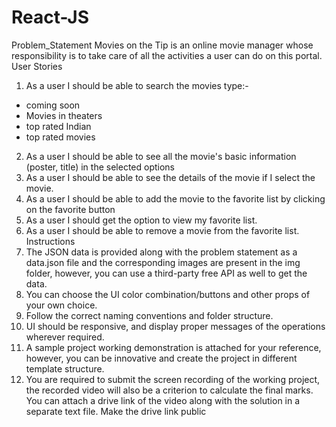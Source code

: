 # React-JS
Problem_Statement
Movies on the Tip is an online movie manager whose responsibility is to take care of all
the activities a user can do on this portal.
User Stories
1. As a user I should be able to search the movies type:-
 - coming soon
 - Movies in theaters
 - top rated Indian
 - top rated movies
2. As a user I should be able to see all the movie's basic information (poster, title) in the
selected options
3. As a user I should be able to see the details of the movie if I select the movie.
4. As a user I should be able to add the movie to the favorite list by clicking on the
favorite button
5. As a user I should get the option to view my favorite list.
6. As a user I should be able to remove a movie from the favorite list.
Instructions
1. The JSON data is provided along with the problem statement as a data.json file and the
corresponding images are present in the img folder, however, you can use a third-party
free API as well to get the data.
2. You can choose the UI color combination/buttons and other props of your own choice.
3. Follow the correct naming conventions and folder structure.
4. UI should be responsive, and display proper messages of the operations wherever
required.
5. A sample project working demonstration is attached for your reference, however, you
can be innovative and create the project in different template structure.
6. You are required to submit the screen recording of the working project, the recorded
video will also be a criterion to calculate the final marks. You can attach a drive link of
the video along with the solution in a separate text file. Make the drive link public
